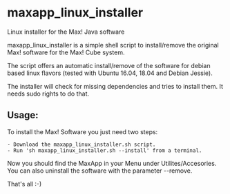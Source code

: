 # maxapp_linux_installer
Linux installer for the Max! Java software

maxapp_linux_installer is a simple shell script to install/remove the original
Max! software for the Max! Cube system.

The script offers an automatic install/remove of the software for debian based
linux flavors (tested with Ubuntu 16.04, 18.04 and Debian Jessie).

The installer will check for missing dependencies and tries to install them. 
It needs sudo rights to do that.

## Usage:
To install the Max! Software you just need two steps:

	- Download the maxapp_linux_installer.sh script.
	- Run 'sh maxapp_linux_installer.sh --install' from a terminal.

Now you should find the MaxApp in your Menu under Utilites/Accesories.
You can also uninstall the software with the parameter --remove.

That's all :-)
